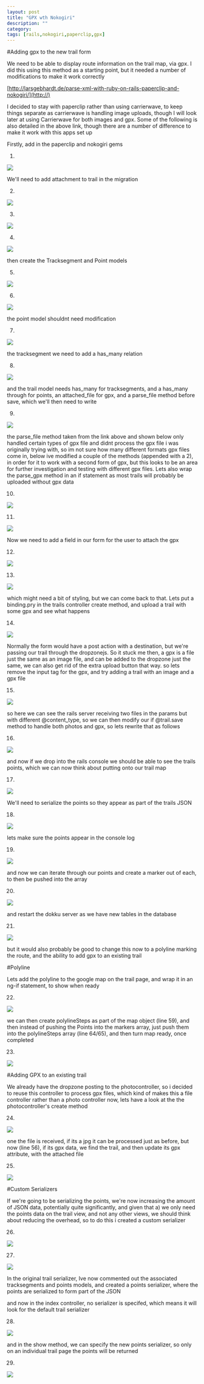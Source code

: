```yaml
---
layout: post
title: "GPX wth Nokogiri"
description: ""
category: 
tags: [rails,nokogiri,paperclip,gpx]
---
```


#Adding gpx to the new trail form

We need to be able to display route information on the trail map, via gpx. I did this using this method as a starting point, but it needed a number of modifications to make it work correctly

[http://larsgebhardt.de/parse-xml-with-ruby-on-rails-paperclip-and-nokogiri/](http://)

I decided to stay with paperclip rather than using carrierwave, to keep things separate as carrierwave is handling image uploads, though I will look later at using Carrierwave for both images and gpx. Some of the following is also detailed in the above link, though there are a number of difference to make it work with this apps set up



Firstly, add in the paperclip and nokogiri gems

1)

<img src="http://salterhebble.com/blogpics/gx1.jpg">



We'll need to add attachment to trail in the migration 

2)

<img src="http://salterhebble.com/blogpics/gx2.jpg">

3)

<img src="http://salterhebble.com/blogpics/gx3.jpg">

4)

<img src="http://salterhebble.com/blogpics/gx4.jpg">

then create the Tracksegment and Point models 

5)

<img src="http://salterhebble.com/blogpics/gx5.jpg">

6)

<img src="http://salterhebble.com/blogpics/gx6.jpg">

the point model shouldnt need modification

7)

<img src="http://salterhebble.com/blogpics/gx7.jpg">

the tracksegment we need to add a has_many relation

8)

<img src="http://salterhebble.com/blogpics/gx8.jpg">

and the trail model needs has_many for tracksegments, and a has_many through for points, an attached_file for gpx, and a parse_file method before save, which we'll then need to write

9)

<img src="http://salterhebble.com/blogpics/gx9.jpg">

the parse_file method taken from the link above and shown below only handled certain types of gpx file and didnt process the gpx file i was originally trying with, so im not sure how many different formats gpx files come in, below ive modified a couple of the methods (appended with a 2), in order for it to work with a second form of gpx, but this looks to be an area for further investigation and testing with different gpx files. Lets also wrap the parse_gpx method in an if statement as most trails will probably be uploaded without gpx data

10)

<img src="http://salterhebble.com/blogpics/gx10.jpg">

11)

<img src="http://salterhebble.com/blogpics/gx11.jpg">


Now we need to add a field in our form for the user to attach the gpx

12)

<img src="http://salterhebble.com/blogpics/gx12.jpg">

13)

<img src="http://salterhebble.com/blogpics/gx13.jpg">


which might need a bit of styling, but we can come back to that. Lets put a binding.pry in the trails controller create method, and upload a trail with some gpx and see what happens

14)

<img src="http://salterhebble.com/blogpics/gx14.jpg">

Normally the form would have a post action with a destination, but we're passing our trail through the dropzonejs. So it stuck me then, a gpx is a file just the same as an image file, and can be added to the dropzone just the same, we can also get rid of the extra upload button that way. so lets remove the input tag for the gpx, and try adding a trail with an image and a gpx file 

15)

<img src="http://salterhebble.com/blogpics/gxb1.jpg">

so here we can see the rails server receiving two files in the params but with different @content_type, so we can then modify our if @trail.save method to handle both photos and gpx, so lets rewrite that as follows

16)

<img src="http://salterhebble.com/blogpics/gxb2.jpg">

and now if we drop into the rails console we should be able to see the trails points, which we can now think about putting onto our trail map

17)

<img src="http://salterhebble.com/blogpics/gxb3.jpg">


We'll need to serialize the points so they appear as part of the trails JSON

18)

<img src="http://salterhebble.com/blogpics/gxb4.jpg">

lets make sure the points appear in the console log

19)

<img src="http://salterhebble.com/blogpics/gxb5.jpg">


and now we can iterate through our points and create a marker out of each, to then be pushed into the array

20)

<img src="http://salterhebble.com/blogpics/gxb6.jpg">

and restart the dokku server as we have new tables in the database

21)

<img src="http://salterhebble.com/blogpics/gxb7.jpg">

but it would also probably be good to change this now to a polyline marking the route, and the ability to add gpx to an existing trail

#Polyline

Lets add the polyline to the google map on the trail page, and wrap it in an ng-if statement, to show when ready

22)

<img src="http://salterhebble.com/blogpics/gpx22.jpg">

we can then create polylineSteps as part of the map object (line 59), and then instead of pushing the Points into the markers array, just push them into the polylineSteps array (line 64/65), and then turn map ready, once completed

23)

<img src="http://salterhebble.com/blogpics/gpx23.jpg">

#Adding GPX to an existing trail

We already have the dropzone posting to the photocontroller, so i decided to reuse this controller to process gpx files, which kind of makes this a file controller rather than a photo controller now, lets have a look at the the photocontroller's create method

24)

<img src="http://salterhebble.com/blogpics/gpx24.jpg">

one the file is received, if its a jpg it can be processed just as before, but now (line 56), if its gpx data, we find the trail, and then update its gpx attribute, with the attached file

25)

<img src="http://salterhebble.com/blogpics/gpxshow.jpg">

#Custom Serializers

If we're going to be serializing the points, we're now increasing the amount of JSON data, potentially quite significantly, and given that a) we only need the points data on the trail view, and not any other views, we should think about reducing the overhead, so to do this i created a custom serializer


26)

<img src="http://salterhebble.com/blogpics/gpx26.jpg">

27)

<img src="http://salterhebble.com/blogpics/gpx25.jpg">

In the original trail serializer, Ive now commented out the associated tracksegments and points models, and created a points serializer, where the points are serialized to form part of the JSON


and now in the index controller, no serializer is specifed, which means it will look for the default trail serializer

28)

<img src="http://salterhebble.com/blogpics/gpx27.jpg">


and in the show method, we can specify the new points serializer, so only on an individual trail page the points will be returned

29)

<img src="http://salterhebble.com/blogpics/gpx28.jpg">

















